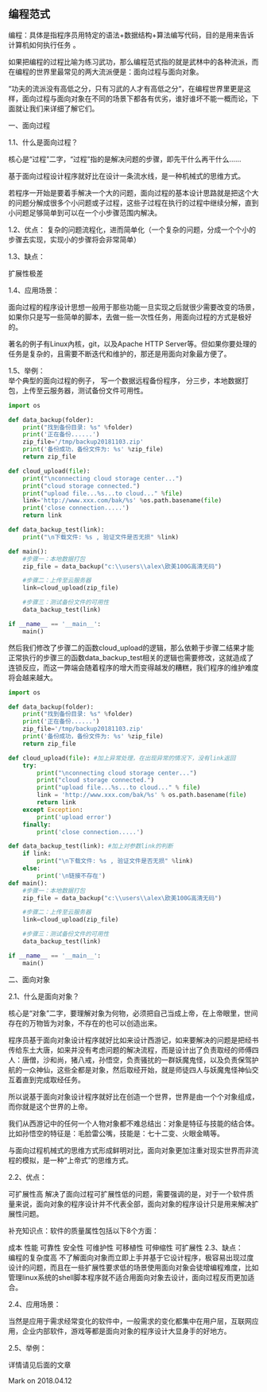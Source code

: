 

## 编程范式

编程：具体是指程序员用特定的语法+数据结构+算法编写代码，目的是用来告诉计算机如何执行任务 。

如果把编程的过程比喻为练习武功，那么编程范式指的就是武林中的各种流派，而在编程的世界里最常见的两大流派便是：面向过程与面向对象。

“功夫的流派没有高低之分，只有习武的人才有高低之分“，在编程世界里更是这样，面向过程与面向对象在不同的场景下都各有优劣，谁好谁坏不能一概而论，下面就让我们来详细了解它们。





一、面向过程                  

1.1、什么是面向过程？

核心是“过程”二字，“过程”指的是解决问题的步骤，即先干什么再干什么......

基于面向过程设计程序就好比在设计一条流水线，是一种机械式的思维方式。

若程序一开始是要着手解决一个大的问题，面向过程的基本设计思路就是把这个大的问题分解成很多个小问题或子过程，这些子过程在执行的过程中继续分解，直到小问题足够简单到可以在一个小步骤范围内解决。



1.2、优点：
复杂的问题流程化，进而简单化（一个复杂的问题，分成一个个小的步骤去实现，实现小的步骤将会非常简单）


1.3、缺点：       

扩展性极差


1.4、应用场景：  

面向过程的程序设计思想一般用于那些功能一旦实现之后就很少需要改变的场景， 如果你只是写一些简单的脚本，去做一些一次性任务，用面向过程的方式是极好的。

著名的例子有Linux內核，git，以及Apache HTTP Server等。但如果你要处理的任务是复杂的，且需要不断迭代和维护的，那还是用面向对象最方便了。



1.5、举例：   
举个典型的面向过程的例子， 写一个数据远程备份程序， 分三步，本地数据打包，上传至云服务器，测试备份文件可用性。

```python
import os

def data_backup(folder):
    print("找到备份目录: %s" %folder)
    print('正在备份......')
    zip_file='/tmp/backup20181103.zip'
    print('备份成功，备份文件为: %s' %zip_file)
    return zip_file

def cloud_upload(file):
    print("\nconnecting cloud storage center...")
    print("cloud storage connected.")
    print("upload file...%s...to cloud..." %file)
    link='http://www.xxx.com/bak/%s' %os.path.basename(file)
    print('close connection.....')
    return link

def data_backup_test(link):
    print("\n下载文件: %s , 验证文件是否无损" %link)

def main():
    #步骤一：本地数据打包
    zip_file = data_backup("c:\\users\\alex\欧美100G高清无码")

    #步骤二：上传至云服务器
    link=cloud_upload(zip_file)

    #步骤三：测试备份文件的可用性
    data_backup_test(link)

if __name__ == '__main__':
    main()
```


然后我们修改了步骤二的函数cloud_upload的逻辑，那么依赖于步骤二结果才能正常执行的步骤三的函数data_backup_test相关的逻辑也需要修改，这就造成了连锁反应，而这一弊端会随着程序的增大而变得越发的糟糕，我们程序的维护难度将会越来越大。

```python
import os

def data_backup(folder):
    print("找到备份目录: %s" %folder)
    print('正在备份......')
    zip_file='/tmp/backup20181103.zip'
    print('备份成功，备份文件为: %s' %zip_file)
    return zip_file

def cloud_upload(file): #加上异常处理，在出现异常的情况下，没有link返回
    try:
        print("\nconnecting cloud storage center...")
        print("cloud storage connected.")
        print("upload file...%s...to cloud..." % file)
        link = 'http://www.xxx.com/bak/%s' % os.path.basename(file)
        return link
    except Exception:
        print('upload error')
    finally:
        print('close connection.....')

def data_backup_test(link): #加上对参数link的判断
    if link:
        print("\n下载文件: %s , 验证文件是否无损" %link)
    else:
        print('\n链接不存在')
def main():
    #步骤一：本地数据打包
    zip_file = data_backup("c:\\users\\alex\欧美100G高清无码")

    #步骤二：上传至云服务器
    link=cloud_upload(zip_file)

    #步骤三：测试备份文件的可用性
    data_backup_test(link)

if __name__ == '__main__':
    main()
```




二、面向对象                                                                      

2.1、什么是面向对象？                                                                                    

核心是“对象”二字，要理解对象为何物，必须把自己当成上帝，在上帝眼里，世间存在的万物皆为对象，不存在的也可以创造出来。

程序员基于面向对象设计程序就好比如来设计西游记，如来要解决的问题是把经书传给东土大唐，如来并没有考虑问题的解决流程，而是设计出了负责取经的师傅四人：唐僧，沙和尚，猪八戒，孙悟空，负责骚扰的一群妖魔鬼怪，以及负责保驾护航的一众神仙，这些全都是对象，然后取经开始，就是师徒四人与妖魔鬼怪神仙交互着直到完成取经任务。

所以说基于面向对象设计程序就好比在创造一个世界，世界是由一个个对象组成，而你就是这个世界的上帝。

 我们从西游记中的任何一个人物对象都不难总结出：对象是特征与技能的结合体。比如孙悟空的特征是：毛脸雷公嘴，技能是：七十二变、火眼金睛等。

与面向过程机械式的思维方式形成鲜明对比，面向对象更加注重对现实世界而非流程的模拟，是一种“上帝式”的思维方式。



2.2、优点：                                                                                                 

可扩展性高
解决了面向过程可扩展性低的问题，需要强调的是，对于一个软件质量来说，面向对象的程序设计并不代表全部，面向对象的程序设计只是用来解决扩展性问题。

补充知识点：软件的质量属性包括以下8个方面：

成本
性能
可靠性
安全性
可维护性
可移植性
可伸缩性
可扩展性
2.3、缺点：                                              
编程的复杂度高
不了解面向对象而立即上手并基于它设计程序，极容易出现过度设计的问题，而且在一些扩展性要求低的场景使用面向对象会徒增编程难度，比如管理linux系统的shell脚本程序就不适合用面向对象去设计，面向过程反而更加适合。



2.4、应用场景：                                                                                           

当然是应用于需求经常变化的软件中，一般需求的变化都集中在用户层，互联网应用，企业内部软件，游戏等都是面向对象的程序设计大显身手的好地方。



2.5、举例：                                                                                                 

详情请见后面的文章



Mark on 2018.04.12
